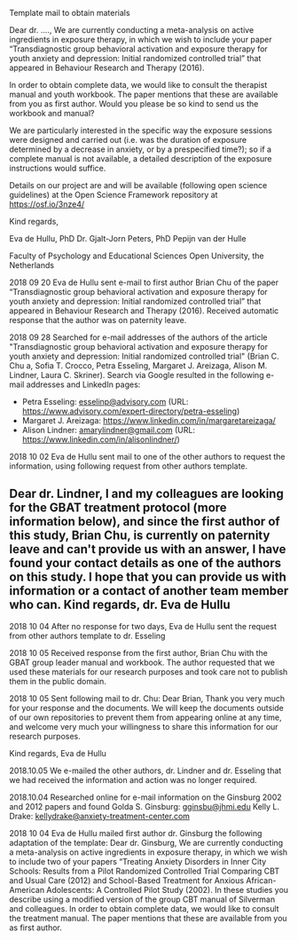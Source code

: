 Template mail to obtain materials

Dear dr. ....,
We are currently conducting a meta-analysis on active ingredients in exposure therapy, in which we wish to include your paper “Transdiagnostic group behavioral activation and exposure therapy for youth anxiety and depression: Initial randomized controlled trial” that appeared in Behaviour Research and Therapy (2016).
 
In order to obtain complete data, we would like to consult the therapist manual and youth workbook. The paper mentions that these are available from you as first author. 
Would you please be so kind to send us the workbook and manual? 
 
We are particularly interested in the specific way the exposure sessions were designed and carried out (i.e. was the duration of exposure determined by a decrease in anxiety, or by a prespecified time?); so if a complete manual is not available, a detailed description of the exposure instructions would suffice.
 
Details on our project are and will be available (following open science guidelines) at the Open Science Framework repository at https://osf.io/3nze4/
 
Kind regards,
 
Eva de Hullu, PhD
Dr. Gjalt-Jorn Peters, PhD
Pepijn van der Hulle
 
Faculty of Psychology and Educational Sciences
Open University, the Netherlands

2018 09 20
Eva de Hullu sent e-mail to first author Brian Chu of the paper “Transdiagnostic group behavioral activation and exposure therapy for youth anxiety and depression: Initial randomized controlled trial” that appeared in Behaviour Research and Therapy (2016). Received automatic response that the author was on paternity leave.
 
2018 09 28 
Searched for e-mail addresses of the authors of the article "Transdiagnostic group behavioral activation and exposure therapy for youth anxiety and depression: Initial randomized controlled trial" (Brian C. Chu a, Sofia T. Crocco, Petra Esseling, Margaret J. Areizaga, Alison M. Lindner, Laura C. Skriner). 
Search via Google resulted in the following e-mail addresses and LinkedIn pages:
- Petra Esseling: esselinp@advisory.com (URL: https://www.advisory.com/expert-directory/petra-esseling)
- Margaret J. Areizaga: https://www.linkedin.com/in/margaretareizaga/
- Alison Lindner: amarylindner@gmail.com (URL: https://www.linkedin.com/in/alisonlindner/)

2018 10 02
Eva de Hullu sent mail to one of the other authors to request the information, using following request from other authors template. 

Dear dr.  Lindner,
I and my colleagues are looking for the GBAT treatment protocol (more information below), and since the first author of this study, Brian Chu, is currently on paternity leave and can't provide us with an answer, I have found your contact details as one of the authors on this study.  I hope that you can provide us with information or a contact of another team member who can. Kind regards, 
dr. Eva de Hullu
---
2018 10 04
After no response for two days, Eva de Hullu sent the request from other authors template to dr. Esseling

2018 10 05
Received response from the first author, Brian Chu with the GBAT group leader manual and workbook. The author requested that we used these materials for our research purposes and took care not to publish them in the public domain. 

2018 10 05
Sent following mail to dr. Chu:
Dear Brian,
Thank you very much for your response and the documents. We will keep the documents outside of our own repositories to prevent them from appearing online at any time, and welcome very much your willingness to share this information for our research purposes. 

Kind regards,
Eva de Hullu

2018.10.05
We e-mailed the other authors, dr. Lindner and dr. Esseling that we had received the information and action was no longer required.

2018.10.04
Researched online for e-mail information on the Ginsburg 2002 and 2012 papers and found 
Golda S. Ginsburg: gginsbu@jhmi.edu
Kelly L. Drake: kellydrake@anxiety-treatment-center.com 

2018 10 04
Eva de Hullu mailed first author dr. Ginsburg the following adaptation of the template:
Dear dr. Ginsburg,
We are currently conducting a meta-analysis on active ingredients in exposure therapy, in which we wish to include two of your papers “Treating Anxiety Disorders in Inner City Schools: Results from a Pilot Randomized Controlled Trial Comparing CBT and Usual Care (2012) and School-Based Treatment for Anxious African-American Adolescents: A Controlled Pilot Study (2002). In these studies you describe using a modified version of the group CBT manual of Silverman and colleagues. In order to obtain complete data, we would like to consult the treatment manual. The paper mentions that these are available from you as first author. 










 